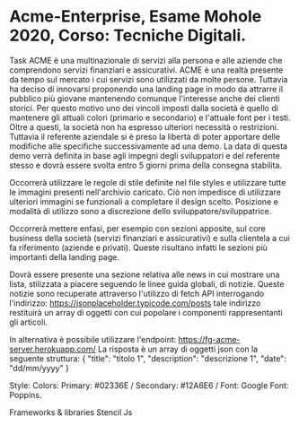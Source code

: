 # Acme-Enterprise, Esame Mohole 2020, Corso: Tecniche Digitali. 

Task
ACME è una multinazionale di servizi alla persona e alle aziende che comprendono servizi finanziari e assicurativi. ACME è una realtà presente da tempo sul mercato i cui servizi sono utilizzati da molte persone. Tuttavia ha deciso di innovarsi proponendo una landing page in modo da attrarre il pubblico più giovane mantenendo comunque l'interesse anche dei clienti storici. Per questo motivo uno dei vincoli imposti dalla società è quello di mantenere gli attuali colori (primario e secondario) e l'attuale font per i testi. Oltre a questi, la società non ha espresso ulteriori necessità o restrizioni. Tuttavia il referente aziendale si è preso la libertà di poter apportare delle modifiche alle specifiche successivamente ad una demo. La data di questa demo verrà definita in base agli impegni degli sviluppatori e del referente stesso e dovrà essere svolta entro 5 giorni prima della consegna stabilita.

Occorrerà utilizzare le regole di stile definite nel file styles e utilizzare tutte le immagini presenti nell'archivio caricato. Ciò non impedisce di utilizzare ulteriori immagini se funzionali a completare il design scelto. Posizione e modalità di utilizzo sono a discrezione dello sviluppatore/sviluppatrice.

Occorrerà mettere enfasi, per esempio con sezioni apposite, sul core business della società (servizi finanziari e assicurativi) e sulla clientela a cui fa riferimento (aziende e privati). Queste risultano infatti le sezioni più importanti della landing page.

Dovrà essere presente una sezione relativa alle news in cui mostrare una lista, stilizzata a piacere seguendo le linee guida globali, di notizie. Queste notizie sono recuperate attraverso l'utilizzo di fetch API interrogando l'indirizzo: https://jsonplaceholder.typicode.com/posts tale indirizzo restituirà un array di oggetti con cui popolare i componenti rappresentanti gli articoli.

In alternativa è possibile utilizzare l'endpoint: https://fg-acme-server.herokuapp.com/ La risposta è un array di oggetti json con la seguente struttura: { "title": "titolo 1", "description": "descrizione 1", "date": "dd/mm/yyyy" }

Style:
Colors: Primary: #02336E / Secondary: #12A6E6 / Font: Google Font: Poppins.

Frameworks & libraries
Stencil Js
